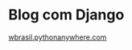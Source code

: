 # Blog com Django

<a href='https://wbrasil.pythonanywhere.com/' target='_blank'>wbrasil.pythonanywhere.com</a>
